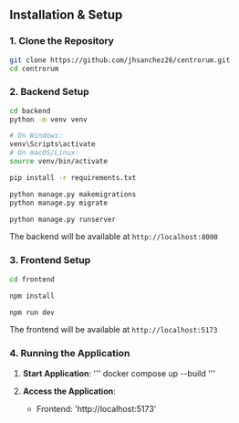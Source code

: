 ## Installation & Setup

### 1. Clone the Repository

```bash
git clone https://github.com/jhsanchez26/centrorum.git
cd centrorum
```

### 2. Backend Setup

```bash
cd backend
python -m venv venv

# On Windows:
venv\Scripts\activate
# On macOS/Linux:
source venv/bin/activate

pip install -r requirements.txt

python manage.py makemigrations
python manage.py migrate

python manage.py runserver
```

The backend will be available at `http://localhost:8000`

### 3. Frontend Setup

```bash
cd frontend

npm install

npm run dev
```

The frontend will be available at `http://localhost:5173`

### 4. Running the Application

1. **Start Application**:
   '''
   docker compose up --build
   '''

2. **Access the Application**:
   - Frontend: 'http://localhost:5173'